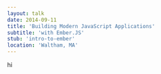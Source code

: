 ```yaml
---
layout: talk
date: 2014-09-11
title: 'Building Modern JavaScript Applications'
subtitle: 'with Ember.JS'
stub: 'intro-to-ember'
location: 'Waltham, MA'
---
```


hi
